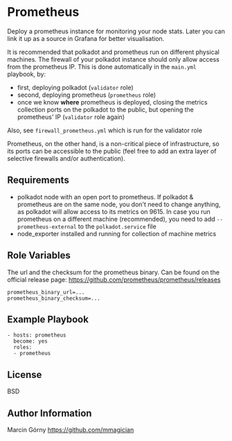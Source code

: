Prometheus
=========

Deploy a prometheus instance for monitoring your node stats.
Later you can link it up as a source in Grafana for better visualisation.

It is recommended that polkadot and prometheus run on different physical machines. The firewall of your polkadot instance should only allow access from the prometheus IP. This is done automatically in the `main.yml` playbook, by:
- first, deploying polkadot (`validator` role)
- second, deploying prometheus (`prometheus` role)
- once we know **where** prometheus is deployed, closing the metrics collection ports on the polkadot to the public, but opening the prometheus' IP (`validator` role again)

Also, see `firewall_prometheus.yml` which is run for the validator role

Prometheus, on the other hand, is a non-critical piece of infrastructure, so its ports can be accessible to the public (feel free to add an extra layer of selective firewalls and/or authentication). 

Requirements
------------

- polkadot node with an open port to prometheus. If polkadot & prometheus are on the same node, you don't need to change anything, as polkadot will allow access to its metrics on 9615. In case you run prometheus on a different machine (recommended), you need to add `--prometheus-external` to the `polkadot.service` file
- node_exporter installed and running for collection of machine metrics

Role Variables
--------------

The url and the checksum for the prometheus binary. Can be found on the official release page: https://github.com/prometheus/prometheus/releases

```
prometheus_binary_url=...
prometheus_binary_checksum=...
```

Example Playbook
----------------

    - hosts: prometheus
      become: yes
      roles:
      - prometheus

License
-------

BSD

Author Information
------------------

Marcin Górny
https://github.com/mmagician
